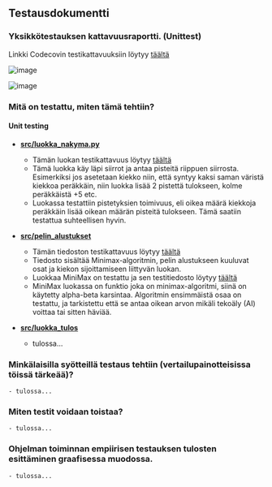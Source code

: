 ## Testausdokumentti

### Yksikkötestauksen kattavuusraportti. (Unittest)
Linkki Codecovin testikattavuuksiin löytyy [täältä](https://app.codecov.io/gh/BananaMayo/Connect4)

![image](https://user-images.githubusercontent.com/101586122/204014432-36f8f11a-217c-4f33-b3f9-4c03b43d7fac.png)


![image](https://user-images.githubusercontent.com/101586122/204014254-47e7b459-4a10-4242-8d3e-653aae9e22ee.png)


### Mitä on testattu, miten tämä tehtiin?

#### Unit testing
* <ins> **src/luokka_nakyma.py** </ins>
  - Tämän luokan testikattavuus löytyy [täältä](https://app.codecov.io/gh/BananaMayo/Connect4/blob/main/src/luokka_nakyma.py)
  - Tämä luokka käy läpi siirrot ja antaa pisteitä riippuen siirrosta. Esimerkiksi jos
asetetaan kiekko niin, että syntyy kaksi saman väristä kiekkoa peräkkäin, niin luokka lisää 2
pistettä tulokseen, kolme peräkkäistä +5 etc.
  - Luokassa testattiin pistetyksien toimivuus, eli oikea määrä kiekkoja peräkkäin lisää oikean määrän pisteitä tulokseen. Tämä saatiin testattua suhteellisen hyvin.

* <ins> **src/pelin_alustukset** </ins>
  - Tämän tiedoston testikattavuus löytyy [täältä](https://app.codecov.io/gh/BananaMayo/Connect4/blob/main/src/pelin_alustukset.py)
  - Tiedosto sisältää Minimax-algoritmin, pelin alustukseen kuuluvat osat ja kiekon sijoittamiseen liittyvän luokan.
  - Luokkaa MiniMax on testattu ja sen testitiedosto löytyy [täältä](https://github.com/BananaMayo/Connect4/blob/main/src/tests/minimax_test.py)
  - MiniMax luokassa on funktio joka on minimax-algoritmi, siinä on käytetty alpha-beta karsintaa. Algoritmin ensimmäistä osaa on testattu, ja tarkistettu
että se antaa oikean arvon mikäli tekoäly (AI) voittaa tai sitten häviää.

* <ins> **src/luokka_tulos** </ins>
  - tulossa...

### Minkälaisilla syötteillä testaus tehtiin (vertailupainotteisissa töissä tärkeää)?
    - tulossa...
### Miten testit voidaan toistaa?
    - tulossa...
### Ohjelman toiminnan empiirisen testauksen tulosten esittäminen graafisessa muodossa.
    - tulossa...

